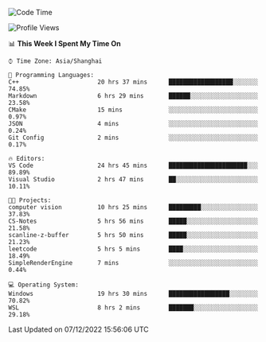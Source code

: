 <!--START_SECTION:waka-->
![Code Time](http://img.shields.io/badge/Code%20Time-429%20hrs-blue)

![Profile Views](http://img.shields.io/badge/Profile%20Views-3-blue)

📊 **This Week I Spent My Time On** 

```text
⌚︎ Time Zone: Asia/Shanghai

💬 Programming Languages: 
C++                      20 hrs 37 mins      ██████████████████░░░░░░░   74.85% 
Markdown                 6 hrs 29 mins       ██████░░░░░░░░░░░░░░░░░░░   23.58% 
CMake                    15 mins             ░░░░░░░░░░░░░░░░░░░░░░░░░   0.97% 
JSON                     4 mins              ░░░░░░░░░░░░░░░░░░░░░░░░░   0.24% 
Git Config               2 mins              ░░░░░░░░░░░░░░░░░░░░░░░░░   0.17%

🔥 Editors: 
VS Code                  24 hrs 45 mins      ██████████████████████░░░   89.89% 
Visual Studio            2 hrs 47 mins       ██░░░░░░░░░░░░░░░░░░░░░░░   10.11%

🐱‍💻 Projects: 
computer vision          10 hrs 25 mins      █████████░░░░░░░░░░░░░░░░   37.83% 
CS-Notes                 5 hrs 56 mins       █████░░░░░░░░░░░░░░░░░░░░   21.58% 
scanline-z-buffer        5 hrs 50 mins       █████░░░░░░░░░░░░░░░░░░░░   21.23% 
leetcode                 5 hrs 5 mins        ████░░░░░░░░░░░░░░░░░░░░░   18.49% 
SimpleRenderEngine       7 mins              ░░░░░░░░░░░░░░░░░░░░░░░░░   0.44%

💻 Operating System: 
Windows                  19 hrs 30 mins      █████████████████░░░░░░░░   70.82% 
WSL                      8 hrs 2 mins        ███████░░░░░░░░░░░░░░░░░░   29.18%

```


 Last Updated on 07/12/2022 15:56:06 UTC
<!--END_SECTION:waka-->